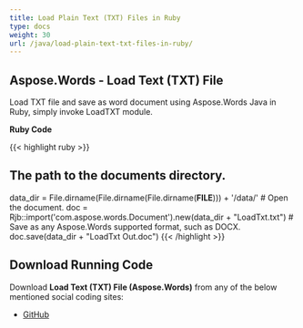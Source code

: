```yaml
---
title: Load Plain Text (TXT) Files in Ruby
type: docs
weight: 30
url: /java/load-plain-text-txt-files-in-ruby/
---
```


## **Aspose.Words - Load Text (TXT) File**
Load TXT file and save as word document using Aspose.Words Java in Ruby, simply invoke LoadTXT module.

**Ruby Code**

{{< highlight ruby >}}

## The path to the documents directory.
data_dir = File.dirname(File.dirname(File.dirname(__FILE__))) + '/data/'
\# Open the document.
doc = Rjb::import('com.aspose.words.Document').new(data_dir + "LoadTxt.txt")
\# Save as any Aspose.Words supported format, such as DOCX.
doc.save(data_dir + "LoadTxt Out.doc")
{{< /highlight >}}
## **Download Running Code**
Download **Load Text (TXT) File (Aspose.Words)** from any of the below mentioned social coding sites:

- [GitHub](https://github.com/aspose-words/Aspose.Words-for-Java/blob/master/Plugins/Aspose_Words_Java_for_Ruby/lib/asposewordsjavaforruby/loadtxt.rb)
